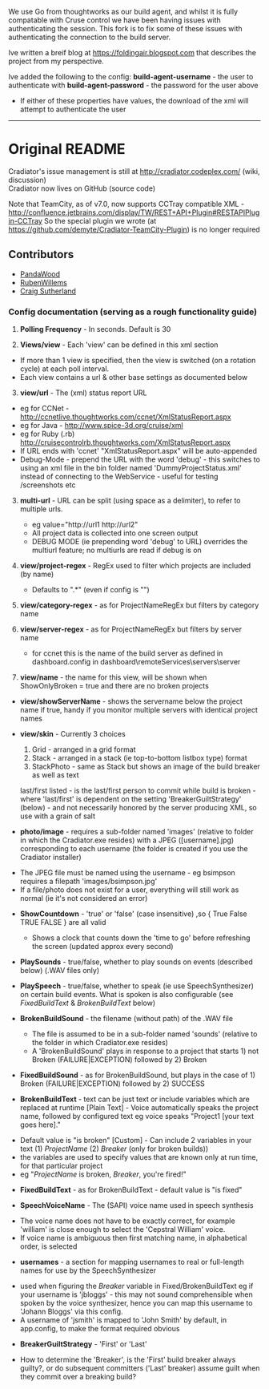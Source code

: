 We use Go from thoughtworks as our build agent, and whilst it is fully compatable with Cruse control we have been having issues with authenticating the session. This fork is to fix some of these issues with authenticating the connection to the build server.

Ive written a breif blog at https://foldingair.blogspot.com that describes the project from my perspective.

Ive added the following to the config:
__build-agent-username__ - the user to authenticate with
__build-agent-password__ - the password for the user above
* If either of these properties have values, the download of the xml will attempt to authenticate the user

------------------------------
# Original README

Cradiator's issue management is still at <http://cradiator.codeplex.com/> (wiki, discussion)  
Cradiator now lives on GitHub (source code)

Note that TeamCity, as of v7.0, now supports CCTray compatible XML - http://confluence.jetbrains.com/display/TW/REST+API+Plugin#RESTAPIPlugin-CCTray
So the special plugin we wrote (at https://github.com/demyte/Cradiator-TeamCity-Plugin) is no longer required

## Contributors

* [PandaWood](https://github.com/PandaWood/Cradiator)
* [RubenWillems](http://www.codeplex.com/site/users/view/RubenWillems)
* [Craig Sutherland](http://www.codeplex.com/site/users/view/csut017)

### Config documentation (serving as a rough functionality guide)

1. __Polling Frequency__ - In seconds. Default is 30

2. __Views/view__ - Each 'view' can be defined in this xml section 
 * If more than 1 view is specified, then the view is switched (on a rotation cycle) at each poll interval.
 * Each view contains a url & other base settings as documented below
    
3. __view/url__ - The (xml) status report URL
 * eg for CCNet - http://ccnetlive.thoughtworks.com/ccnet/XmlStatusReport.aspx
 * eg for Java  - http://www.spice-3d.org/cruise/xml
 * eg for Ruby (.rb) http://cruisecontrolrb.thoughtworks.com/XmlStatusReport.aspx
 * If URL ends with 'ccnet' "XmlStatusReport.aspx" will be auto-appended
 * Debug-Mode - prepend the URL with the word 'debug' - this switches to using an xml file in the bin folder named 'DummyProjectStatus.xml' instead of connecting to the WebService - useful for testing /screenshots etc
                                                                                                                                                                                    
3. __multi-url__ - URL can be split (using space as a delimiter), to refer to multiple urls. 
     - eg value="http://url1 http://url2"
     - All project data is collected into one screen output 
     - DEBUG MODE (ie prepending word 'debug' to URL) overrides the multiurl feature; no multiurls are read if debug is on
	
4. __view/project-regex__ - RegEx used to filter which projects are included (by name)
    * Defaults to ".*" (even if config is "")
	
5. __view/category-regex__ - as for ProjectNameRegEx but filters by category name

6. __view/server-regex__ - as for ProjectNameRegEx but filters by server name
    * for ccnet this is the name of the build server as defined in dashboard.config in dashboard\remoteServices\servers\server

7. __view/name__ - the name for this view, will be shown when ShowOnlyBroken = true and there are no broken projects

* __view/showServerName__ - shows the servername below the project name if true, handy if you monitor multiple servers with identical project names

* __view/skin__ - Currently 3 choices 
    1. Grid - arranged in a grid format
    2. Stack - arranged in a stack (ie top-to-bottom listbox type) format
    3. StackPhoto - same as Stack but shows an image of the build breaker as well as text 
    
    
    last/first listed - is the last/first person to commit while build is broken - where 'last/first' 
is dependent on the setting 'BreakerGuiltStrategy' (below) - and not necessarily honored by the server producing XML, so use with a grain of salt


* __photo/image__ - requires a sub-folder named 'images' (relative to folder in which
the Cradiator.exe resides) with a JPEG ([username].jpg) corresponding to each username (the folder is created if you use the Cradiator installer)
 - The JPEG file must be named using the username - eg bsimpson requires a filepath 'images/bsimpson.jpg'
 - If a file/photo does not exist for a user, everything will still work as normal (ie it's not considered an error)
	
* __ShowCountdown__ - 'true' or 'false' (case insensitive) ,so { True False TRUE FALSE } are all valid
    - Shows a clock that counts down the 'time to go' before refreshing the screen (updated approx every second)
	
* __PlaySounds__ - true/false, whether to play sounds on events (described below) (.WAV files only)
* __PlaySpeech__ - true/false, whether to speak (ie use SpeechSynthesizer) on certain build events. What is spoken is also configurable (see _FixedBuildText_ & _BrokenBuildText_ below)  

* __BrokenBuildSound__ - the filename (without path) of the .WAV file
    - The file is assumed to be in a sub-folder named 'sounds' (relative to the folder in which Cradiator.exe resides) 
    - A 'BrokenBuildSound' plays in response to a project that starts 1) not Broken (FAILURE|EXCEPTION) followed by 2) Broken  
	
* __FixedBuildSound__ - as for BrokenBuildSound, but plays in the case of 1) Broken (FAILURE|EXCEPTION) followed by 2) SUCCESS

* __BrokenBuildText__ - text can be just text or include variables which are replaced at runtime
[Plain Text] - Voice automatically speaks the project name, followed by configured text eg voice speaks "Project1 [your text goes here]." 
 - Default value is "is broken"
[Custom] - Can include 2 variables in your text (1) $ProjectName$ (2) $Breaker$ (only for broken builds)) 
 - the variables are used to specify values that are known only at run time, for that particular project 
 -  eg "$ProjectName$ is broken, $Breaker$, you're fired!"

* __FixedBuildText__ - as for BrokenBuildText - default value is "is fixed"

* __SpeechVoiceName__ - The (SAPI) voice name used in speech synthesis
 - The voice name does not have to be exactly correct, for example 'william' is close enough to select the 'Cepstral William' voice. 
 - If voice name is ambiguous then first matching name, in alphabetical order, is selected

* __usernames__ - a section for mapping usernames to real or full-length names for use by the SpeechSynthesizer 
 - used when figuring the $Breaker$ variable in Fixed/BrokenBuildText eg if your username is 'jbloggs' - this may 
not sound comprehensible when spoken by the voice synthesizer, hence you can map this username to 
'Johann Bloggs' via this config. 
 - A username of 'jsmith' is mapped to 'John Smith' by default, in app.config, to make the format required obvious
					
* __BreakerGuiltStrategy__ - 'First' or 'Last' 
 - How to determine the 'Breaker', is the 'First' build breaker always guilty?, or do subsequent committers ('Last' breaker) assume guilt when they commit over a breaking build?